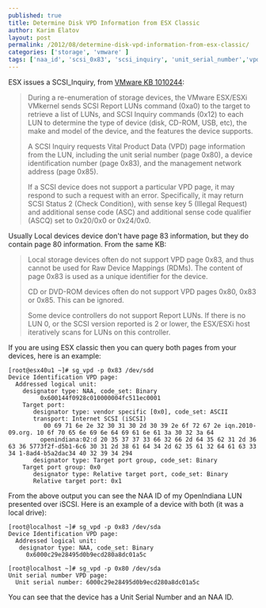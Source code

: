 ```yaml
---
published: true
title: Determine Disk VPD Information from ESX Classic
author: Karim Elatov
layout: post
permalink: /2012/08/determine-disk-vpd-information-from-esx-classic/
categories: ['storage', 'vmware' ]
tags: ['naa_id', 'scsi_0x83', 'scsi_inquiry', 'unit_serial_number','vpd_pages']
---
```


ESX issues a SCSI_Inquiry, from [VMware KB 1010244](https://github.com/elatov/uploads/raw/master/2014/01/spc3r23.pdf):

> During a re-enumeration of storage devices, the VMware ESX/ESXi VMkernel sends SCSI Report LUNs command (0xa0) to the target to retrieve a list of LUNs, and SCSI Inquiry commands (0x12) to each LUN to determine the type of device (disk, CD-ROM, USB, etc), the make and model of the device, and the features the device supports.
>
> A SCSI Inquiry requests Vital Product Data (VPD) page information from the LUN, including the unit serial number (page 0x80), a device identification number (page 0x83), and the management network address (page 0x85).
>
> If a SCSI device does not support a particular VPD page, it may respond to such a request with an error. Specifically, it may return SCSI Status 2 (Check Condition), with sense key 5 (Illegal Request) and additional sense code (ASC) and additional sense code qualifier (ASCQ) set to 0x20/0x0 or 0x24/0x0.

Usually Local devices device don't have page 83 information, but they do contain page 80 information. From the same KB:

> Local storage devices often do not support VPD page 0x83, and thus cannot be used for Raw Device Mappings (RDMs). The content of page 0x83 is used as a unique identifier for the device.
>
> CD or DVD-ROM devices often do not support VPD pages 0x80, 0x83 or 0x85. This can be ignored.
>
> Some device controllers do not support Report LUNs. If there is no LUN 0, or the SCSI version reported is 2 or lower, the ESX/ESXi host iteratively scans for LUNs on this controller.

If you are using ESX classic then you can query both pages from your devices, here is an example:

    [root@esx40u1 ~]# sg_vpd -p 0x83 /dev/sdd
    Device Identification VPD page:
      Addressed logical unit:
        designator type: NAA, code_set: Binary
             0x600144f0928c010000004fc511ec0001
        Target port:
           designator type: vendor specific [0x0], code_set: ASCII
           transport: Internet SCSI (iSCSI)
              00 69 71 6e 2e 32 30 31 30 2d 30 39 2e 6f 72 67 2e iqn.2010-09.org. 10 6f 70 65 6e 69 6e 64 69 61 6e 61 3a 30 32 3a 64
             openindiana:02:d 20 35 37 37 33 66 32 66 2d 64 35 62 31 2d 36 63 36 5773f2f-d5b1-6c6 30 31 2d 38 61 64 34 2d 62 35 61 32 64 61 63 33 34 1-8ad4-b5a2dac34 40 32 39 34 294
           designator type: Target port group, code_set: Binary
        Target port group: 0x0
           designator type: Relative target port, code_set: Binary
           Relative target port: 0x1


From the above output you can see the NAA ID of my OpenIndiana LUN presented over iSCSI. Here is an example of a device with both (it was a local drive):

    [root@localhost ~]# sg_vpd -p 0x83 /dev/sda
    Device Identification VPD page:
      Addressed logical unit:
       designator type: NAA, code_set: Binary
         0x6000c29e28495d0b9ecd280a8dc01a5c

    [root@localhost ~]# sg_vpd -p 0x80 /dev/sda
    Unit serial number VPD page:
      Unit serial number: 6000c29e28495d0b9ecd280a8dc01a5c


You can see that the device has a Unit Serial Number and an NAA ID.


